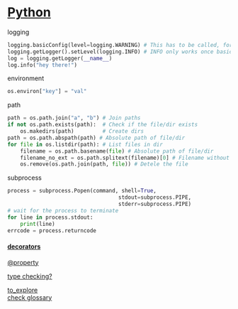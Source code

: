 # [Python](https://www.tutorialspoint.com/python/)

logging
```python
logging.basicConfig(level=logging.WARNING) # This has to be called, for unknown reasons
logging.getLogger().setLevel(logging.INFO) # INFO only works once basicConfig is set
log = logging.getLogger(__name__)
log.info("hey there!")
```

environment
```python
os.environ["key"] = "val"
```

path
```python
path = os.path.join("a", "b") # Join paths
if not os.path.exists(path):  # Check if the file/dir exists
    os.makedirs(path)         # Create dirs
path = os.path.abspath(path) # Absolute path of file/dir
for file in os.listdir(path): # List files in dir    
    filename = os.path.basename(file) # Absolute path of file/dir
    filename_no_ext = os.path.splitext(filename)[0] # Filename without extension
    os.remove(os.path.join(path, file)) # Detele the file
```

subprocess
```python
process = subprocess.Popen(command, shell=True,
                                   stdout=subprocess.PIPE,
                                   stderr=subprocess.PIPE)
# wait for the process to terminate
for line in process.stdout:
    print(line)
errcode = process.returncode
```

#### [decorators](https://github.com/lord63/awesome-python-decorator)
[@property](https://www.programiz.com/python-programming/property)

[type checking?](https://stackoverflow.com/questions/35230635/type-hinting-in-python-2)

[to_explore](https://www.codingame.com/playgrounds/500/advanced-python-features)  
[check glossary](https://docs.python.org/2/glossary.html#term-duck-typing)
